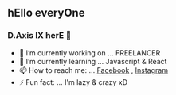 ## hEllo everyOne 
### D.Axis IX herE 👋

- 🔭 I’m currently working on ... FREELANCER
- 🌱 I’m currently learning ... Javascript & React
- 📫 How to reach me: ... [Facebook](https://www.facebook.com/sithubosann.axis.9) , [Instagram](https://www.instagram.com/www_axis_ix_com/)
- ⚡ Fun fact: ... I'm lazy & crazy xD
